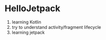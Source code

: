 # HelloJetpack
1. learning Kotlin
2. try to understand activity/fragment lifecycle
3. learning jetpack
